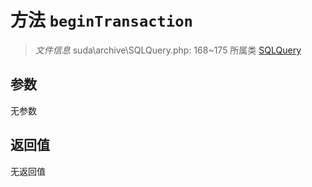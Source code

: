 # 方法 `beginTransaction`

> *文件信息* suda\archive\SQLQuery.php: 168~175
> 所属类 [SQLQuery](../SQLQuery.md)




## 参数


无参数


## 返回值

无返回值
